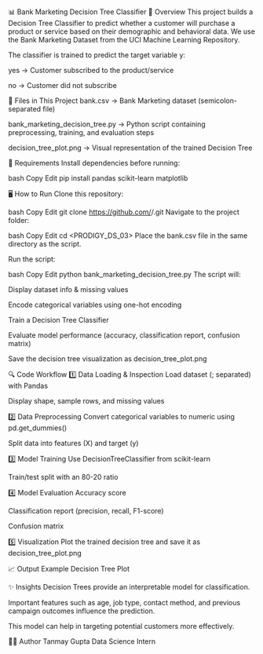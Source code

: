 📊 Bank Marketing Decision Tree Classifier
📌 Overview
This project builds a Decision Tree Classifier to predict whether a customer will purchase a product or service based on their demographic and behavioral data.
We use the Bank Marketing Dataset from the UCI Machine Learning Repository.

The classifier is trained to predict the target variable y:

yes → Customer subscribed to the product/service

no → Customer did not subscribe

📂 Files in This Project
bank.csv → Bank Marketing dataset (semicolon-separated file)

bank_marketing_decision_tree.py → Python script containing preprocessing, training, and evaluation steps

decision_tree_plot.png → Visual representation of the trained Decision Tree

📜 Requirements
Install dependencies before running:

bash
Copy
Edit
pip install pandas scikit-learn matplotlib

🖥️ How to Run
Clone this repository:

bash
Copy
Edit
git clone https://github.com/<your-username>/<your-repo-name>.git
Navigate to the project folder:

bash
Copy
Edit
cd <PRODIGY_DS_03>
Place the bank.csv file in the same directory as the script.

Run the script:

bash
Copy
Edit
python bank_marketing_decision_tree.py
The script will:

Display dataset info & missing values

Encode categorical variables using one-hot encoding

Train a Decision Tree Classifier

Evaluate model performance (accuracy, classification report, confusion matrix)

Save the decision tree visualization as decision_tree_plot.png

🔍 Code Workflow
1️⃣ Data Loading & Inspection
Load dataset (; separated) with Pandas

Display shape, sample rows, and missing values

2️⃣ Data Preprocessing
Convert categorical variables to numeric using pd.get_dummies()

Split data into features (X) and target (y)

3️⃣ Model Training
Use DecisionTreeClassifier from scikit-learn

Train/test split with an 80-20 ratio

4️⃣ Model Evaluation
Accuracy score

Classification report (precision, recall, F1-score)

Confusion matrix

5️⃣ Visualization
Plot the trained decision tree and save it as decision_tree_plot.png

📈 Output Example
Decision Tree Plot


✨ Insights
Decision Trees provide an interpretable model for classification.

Important features such as age, job type, contact method, and previous campaign outcomes influence the prediction.

This model can help in targeting potential customers more effectively.

👨‍💻 Author
Tanmay Gupta
Data Science Intern
